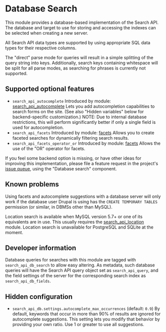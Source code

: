 # Database Search

This module provides a database-based implementation of the Search API. The
database and target to use for storing and accessing the indexes can be selected
when creating a new server.

All Search API data types are supported by using appropriate SQL data types for
their respective columns.

The "direct" parse mode for queries will result in a simple splitting of the
query string into keys. Additionally, search keys containing whitespace will be
split for all parse modes, as searching for phrases is currently not supported.

## Supported optional features

- `search_api_autocomplete`
  Introduced by module: [search_api_autocomplete]
  Lets you add autocompletion capabilities to search forms on the site. (See
  also "Hidden variables" below for backend-specific customization.)
  NOTE: Due to internal database restrictions, this will perform significantly
  better if only a single field is used for autocompletion.
- `search_api_facets`
  Introduced by module: [facets]
  Allows you to create faceted searches for dynamically filtering search
  results.
- `search_api_facets_operator_or`
  Introduced by module: [facets]
  Allows the use of the "OR" operator for facets.

[search_api_autocomplete]: https://www.drupal.org/project/search_api_autocomplete
[facets]: https://www.drupal.org/project/facets

If you feel some backend option is missing, or have other ideas for improving
this implementation, please file a feature request in the project's [issue queue], using the "Database search" component.

[issue queue]: https://www.drupal.org/project/issues/search_api

## Known problems

Using facets and autocomplete suggestions with a database server will only work
if the database user Drupal is using has the `CREATE TEMPORARY TABLES`
permission (or similar, in DBMSs other than MySQL).

Location search is available when MySQL version 5.7+ or one of its equivalents
are in use. This usually requires the [search_api_location] module. Location
search is unavailable for PostgreSQL and SQLite at the moment.

[search_api_location]: https://www.drupal.org/project/search_api_location

## Developer information

Database queries for searches with this module are tagged with
`search_api_db_search` to allow easy altering. As metadata, such database
queries will have the Search API query object set as `search_api_query`, and the
field settings of the server for the corresponding search index as
`search_api_db_fields`.

## Hidden configuration

- `search_api_db.settings.autocomplete_max_occurrences` (default: `0.9`)
  By default, keywords that occur in more than 90% of results are ignored for
  autocomplete suggestions. This setting lets you modify that behavior by
  providing your own ratio. Use 1 or greater to use all suggestions.
